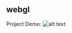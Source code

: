 ## webgl

Project Demo:
![alt text](https://raw.githubusercontent.com/hydrodog/webgl/master/Demo/5-5.png "Demo1")